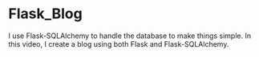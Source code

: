 # Flask_Blog
I use Flask-SQLAlchemy to handle the database to make things simple. In this video, I create a blog using both Flask and Flask-SQLAlchemy.  
